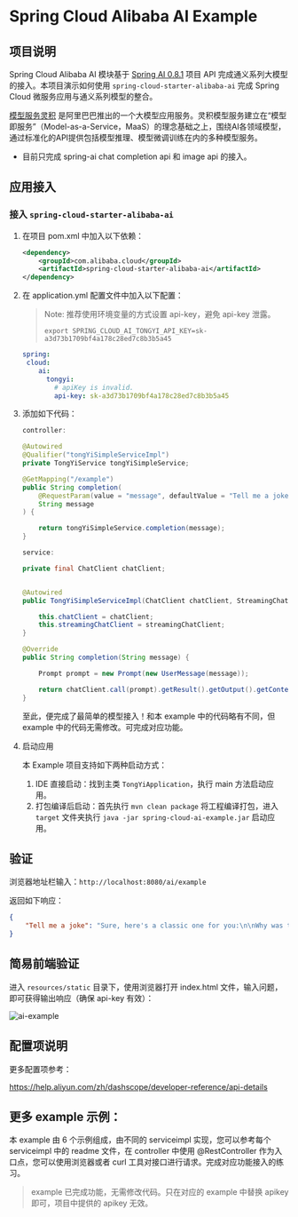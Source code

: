 # Spring Cloud Alibaba AI Example

## 项目说明

Spring Cloud Alibaba AI 模块基于 [Spring AI 0.8.1](https://docs.spring.io/spring-ai/reference/0.8-SNAPSHOT/index.html) 项目 API 完成通义系列大模型的接入。本项目演示如何使用 `spring-cloud-starter-alibaba-ai` 完成 Spring Cloud 微服务应用与通义系列模型的整合。

[模型服务灵积](https://help.aliyun.com/zh/dashscope/) 是阿里巴巴推出的一个大模型应用服务。灵积模型服务建立在“模型即服务”（Model-as-a-Service，MaaS）的理念基础之上，围绕AI各领域模型，通过标准化的API提供包括模型推理、模型微调训练在内的多种模型服务。

- 目前只完成 spring-ai chat completion api 和 image api 的接入。

## 应用接入

### 接入 `spring-cloud-starter-alibaba-ai`

1. 在项目 pom.xml 中加入以下依赖：

   ```xml
   <dependency>
       <groupId>com.alibaba.cloud</groupId>
       <artifactId>spring-cloud-starter-alibaba-ai</artifactId>
   </dependency>
   ```

2. 在 application.yml 配置文件中加入以下配置：

   > Note: 推荐使用环境变量的方式设置 api-key，避免 api-key 泄露。
   >
   > ```shell
   > export SPRING_CLOUD_AI_TONGYI_API_KEY=sk-a3d73b1709bf4a178c28ed7c8b3b5a45
   > ```

   ```yaml
   spring:
    cloud:
       ai:
         tongyi:
           # apiKey is invalid.
           api-key: sk-a3d73b1709bf4a178c28ed7c8b3b5a45
   ```
   
3. 添加如下代码：

   ```java
   controller:
   
   @Autowired
   @Qualifier("tongYiSimpleServiceImpl")
   private TongYiService tongYiSimpleService;
   
   @GetMapping("/example")
   public String completion(
       @RequestParam(value = "message", defaultValue = "Tell me a joke")
       String message
   ) {
   
       return tongYiSimpleService.completion(message);
   }
   
   service:
   
   private final ChatClient chatClient;
   
   
   @Autowired
   public TongYiSimpleServiceImpl(ChatClient chatClient, StreamingChatClient streamingChatClient) {
   
       this.chatClient = chatClient;
       this.streamingChatClient = streamingChatClient;
   }
   
   @Override
   public String completion(String message) {
   
       Prompt prompt = new Prompt(new UserMessage(message));
   
       return chatClient.call(prompt).getResult().getOutput().getContent();
   }
   ```

   至此，便完成了最简单的模型接入！和本 example 中的代码略有不同，但 example 中的代码无需修改。可完成对应功能。

4. 启动应用

   本 Example 项目支持如下两种启动方式：

   1. IDE 直接启动：找到主类 `TongYiApplication`，执行 main 方法启动应用。
   2. 打包编译后启动：首先执行 `mvn clean package` 将工程编译打包，进入 `target` 文件夹执行 `java -jar spring-cloud-ai-example.jar` 启动应用。

## 验证

浏览器地址栏输入：`http://localhost:8080/ai/example`

返回如下响应：

```json
{
    "Tell me a joke": "Sure, here's a classic one for you:\n\nWhy was the math book sad?\n\nBecause it had too many problems.\n\nI hope that made you smile! If you're looking for more, just let me know."
}
```

## 简易前端验证

进入 `resources/static` 目录下，使用浏览器打开 index.html 文件，输入问题，即可获得输出响应（确保 api-key 有效）：

![ai-example](./images/sca-ai-example-front.gif)

## 配置项说明

更多配置项参考：

https://help.aliyun.com/zh/dashscope/developer-reference/api-details

## 更多 example 示例：

本 example 由 6 个示例组成，由不同的 serviceimpl 实现，您可以参考每个 serviceimpl 中的 readme 文件，在 controller 中使用 @RestController 作为入口点，您可以使用浏览器或者 curl 工具对接口进行请求。完成对应功能接入的练习。

> example 已完成功能，无需修改代码。只在对应的 example 中替换 apikey 即可，项目中提供的 apikey 无效。
